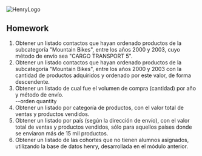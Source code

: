 ![HenryLogo](https://d31uz8lwfmyn8g.cloudfront.net/Assets/logo-henry-white-lg.png)

## Homework

1. Obtener un listado contactos que hayan ordenado productos de la subcategoría "Mountain Bikes", entre los años 2000 y 2003, cuyo método de envío sea "CARGO TRANSPORT 5".<br>
2. Obtener un listado contactos que hayan ordenado productos de la subcategoría "Mountain Bikes", entre los años 2000 y 2003 con la cantidad de productos adquiridos y ordenado por este valor, de forma descendente.<br>
3. Obtener un listado de cual fue el volumen de compra (cantidad) por año y método de envío.<br> --orden quantity 
4. Obtener un listado por categoría de productos, con el valor total de ventas y productos vendidos.<br>
5. Obtener un listado por país (según la dirección de envío), con el valor total de ventas y productos vendidos, sólo para aquellos países donde se enviaron más de 15 mil productos.<br>
6. Obtener un listado de las cohortes que no tienen alumnos asignados, utilizando la base de datos henry, desarrollada en el módulo anterior.